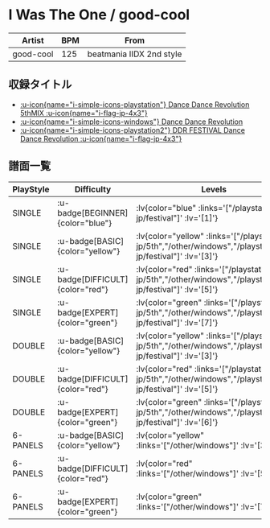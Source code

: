 # I Was The One / good-cool

|Artist|BPM|From|
|------|---|----|
|good-cool|125|beatmania IIDX 2nd style|

## 収録タイトル

- [ :u-icon{name="i-simple-icons-playstation"} Dance Dance Revolution 5thMIX :u-icon{name="i-flag-jp-4x3"} ](/playstation-jp/5th)
- [ :u-icon{name="i-simple-icons-windows"} Dance Dance Revolution](/other/windows)
- [ :u-icon{name="i-simple-icons-playstation2"} DDR FESTIVAL Dance Dance Revolution :u-icon{name="i-flag-jp-4x3"} ](/playstation2-jp/festival)

## 譜面一覧

|PlayStyle|Difficulty|Levels|Notes|Movie|
|---------|----------|------|-----|-----|
|SINGLE| :u-badge[BEGINNER]{color="blue"} | :lv{color="blue" :links='["/playstation2-jp/festival"]' :lv='[1]'} |91/0||
|SINGLE| :u-badge[BASIC]{color="yellow"} | :lv{color="yellow" :links='["/playstation-jp/5th","/other/windows","/playstation2-jp/festival"]' :lv='[3]'} |145/0||
|SINGLE| :u-badge[DIFFICULT]{color="red"} | :lv{color="red" :links='["/playstation-jp/5th","/other/windows","/playstation2-jp/festival"]' :lv='[5]'} |217/0||
|SINGLE| :u-badge[EXPERT]{color="green"} | :lv{color="green" :links='["/playstation-jp/5th","/other/windows","/playstation2-jp/festival"]' :lv='[7]'} |291/0||
|DOUBLE| :u-badge[BASIC]{color="yellow"} | :lv{color="yellow" :links='["/playstation-jp/5th","/other/windows","/playstation2-jp/festival"]' :lv='[3]'} |141/0||
|DOUBLE| :u-badge[DIFFICULT]{color="red"} | :lv{color="red" :links='["/playstation-jp/5th","/other/windows","/playstation2-jp/festival"]' :lv='[5]'} |236/0||
|DOUBLE| :u-badge[EXPERT]{color="green"} | :lv{color="green" :links='["/playstation-jp/5th","/other/windows","/playstation2-jp/festival"]' :lv='[6]'} |277/0||
|6-PANELS| :u-badge[BASIC]{color="yellow"} | :lv{color="yellow" :links='["/other/windows"]' :lv='[3]'} |145/0||
|6-PANELS| :u-badge[DIFFICULT]{color="red"} | :lv{color="red" :links='["/other/windows"]' :lv='[5]'} |217/0||
|6-PANELS| :u-badge[EXPERT]{color="green"} | :lv{color="green" :links='["/other/windows"]' :lv='[7]'} |292/0||
